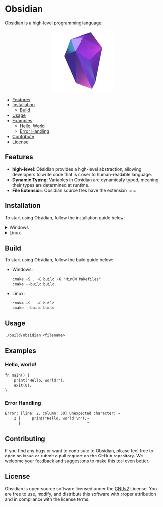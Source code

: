 # Obsidian
Obsidian is a high-level programming language.

<p align="center">
    <img src="images/0BBATIZ.png" alt="obsidian logo">
</p>

<!-- TOC -->
- [Features](#features)
- [Installation](#installation)
    - [Build](#build)
- [Usage](#usage)
- [Examples](#examples)
    - [Hello, World](#hello-world)
    - [Error Handling](#error-handling)
- [Contribute](#contributing)
- [License](#license)
<!-- TOC -->

## Features

- **high-level**: Obsidian provides a high-level abstraction, allowing developers to write code that is closer to human-readable language.
- **Dynamic Typing**: Variables in Obsidian are dynamically typed, meaning their types are determined at runtime.
- **File Extension**: Obsidian source files have the extension `.ob`.

## Installation
To start using Obsidian, follow the installation guide below:

<details>
<summary>Windows</summary>

install chocolatey [chocolatey](https://chocolatey.org/). 

<code>.\install\install.ps1</code>

</details>

<details>
<summary>Linux</summary>

<code>./install/install.sh</code>

</details>

## Build
To start using Obsidian, follow the build guide below:
    
- Windows: 
    ```
    cmake -S . -B build -G "MinGW Makefiles"
    cmake --build build
    ```

- Linux:
    ```
    cmake -S . -B build
    cmake --build build
    ```

## Usage
```
./build/obsidian <filename>
```

## Examples

### Hello, world!
```
fn main() {
    print("Hello, world!");
    exit(0);
}
```

### Error Handling
```
Error: [line: 2, column: 30] Unexpected character: ~
    2 |     print("Hello, world!\n");~
      |                              ^

```

## Contributing
If you find any bugs or want to contribute to Obsidian, please feel free to open an issue or submit a pull request on the GitHub repository. We welcome your feedback and suggestions to make this tool even better.

## License
Obsidian is open-source software licensed under the [GNUv2](https://github.com/Codezz-ops/Obsidian/blob/main/LICENSE) License. You are free to use, modify, and distribute this software with proper attribution and in compliance with the license terms.

